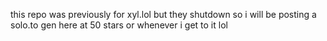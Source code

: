 this repo was previously for xyl.lol but they shutdown so i will be posting a solo.to gen here at 50 stars or whenever i get to it lol
